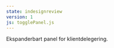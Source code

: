 ```yaml
---
state: indesignreview
version: 1
js: togglePanel.js
---
```


Ekspanderbart panel for klientdelegering.
